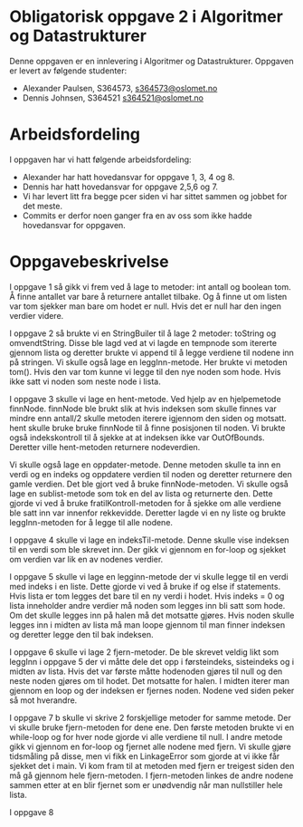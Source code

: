 # Obligatorisk oppgave 2 i Algoritmer og Datastrukturer

Denne oppgaven er en innlevering i Algoritmer og Datastrukturer. 
Oppgaven er levert av følgende studenter:
* Alexander Paulsen, S364573, s364573@oslomet.no
* Dennis Johnsen, S364521 s364521@oslomet.no
# Arbeidsfordeling

I oppgaven har vi hatt følgende arbeidsfordeling:
* Alexander har hatt hovedansvar for oppgave 1, 3, 4 og 8. 
* Dennis har hatt hovedansvar for oppgave 2,5,6 og 7.
* Vi har levert litt fra begge pcer siden vi har sittet sammen og jobbet for det meste. 
* Commits er derfor noen ganger fra en av oss som ikke hadde hovedansvar for oppgaven.

# Oppgavebeskrivelse

I oppgave 1 så gikk vi frem ved å lage to metoder:
int antall og boolean tom. Å finne antallet var bare å returnere antallet tilbake. 
Og å finne ut om listen var tom sjekker man bare om hodet er null. Hvis det er null har den ingen verdier videre.

I oppgave 2 så brukte vi en StringBuiler til å  lage 2 metoder:
toString og omvendtString. Disse ble lagd ved at vi lagde en tempnode som itererte gjennom lista og 
deretter brukte vi append til å legge verdiene til nodene inn på stringen.
Vi skulle også lage en leggInn-metode. Her brukte vi metoden tom(). Hvis den var tom kunne vi legge til den nye noden som hode.
Hvis ikke satt vi noden som neste node i lista.

I oppgave 3 skulle vi lage en hent-metode. Ved hjelp av en hjelpemetode finnNode.
finnNode ble brukt slik at hvis indeksen som skulle finnes var mindre enn antall/2 skulle metoden iterere igjennom den siden og motsatt. 
hent skulle bruke bruke finnNode til å finne posisjonen til noden. Vi brukte også indekskontroll til å sjekke at at indeksen ikke var OutOfBounds.
Deretter ville hent-metoden returnere nodeverdien. 

Vi skulle også lage en oppdater-metode. Denne metoden skulle ta inn en verdi og en indeks og oppdatere verdien til noden og deretter returnere den gamle verdien. 
Det ble gjort ved å bruke finnNode-metoden.
Vi skulle også lage en sublist-metode som tok en del av lista og returnerte den. Dette gjorde vi ved å bruke fratilKontroll-metoden for å sjekke om alle verdiene
ble satt inn var innenfor rekkevidde. Deretter lagde vi en ny liste og brukte leggInn-metoden for å legge til alle nodene.

I oppgave 4 skulle vi lage en indeksTil-metode. Denne skulle vise indeksen til en verdi som ble skrevet inn.
Der gikk vi gjennom en for-loop og sjekket om verdien var lik en av nodenes verdier.


I oppgave 5 skulle vi lage en legginn-metode der vi skulle legge til en verdi med indeks i en liste. 
Dette gjorde vi ved å bruke if og else if statements. Hvis lista er tom legges det bare til en ny verdi i hodet. Hvis indeks = 0 og lista inneholder andre
verdier må noden som legges inn bli satt som hode. Om det skulle legges inn på halen må det motsatte gjøres. Hvis noden skulle legges inn i midten av lista må
man loope gjennom til man finner indeksen og deretter legge den til bak indeksen. 

I oppgave 6 skulle vi lage 2 fjern-metoder. De ble skrevet veldig likt som leggInn i oppgave 5 der vi måtte dele det opp i førsteindeks, sisteindeks og i midten av lista.
Hvis det var første måtte hodenoden gjøres til null og den neste noden gjøres om til hodet. Det motsatte for halen. I midten iterer man gjennom en loop og der indeksen
er fjernes noden. Nodene ved siden peker så mot hverandre.

I oppgave 7 b skulle vi skrive 2 forskjellige metoder for samme metode. Der vi skulle bruke fjern-metoden for dene ene. Den første metoden brukte vi en while-loop og for
hver node gjorde vi alle verdiene til null. I andre metode gikk vi gjennom en for-loop og fjernet alle nodene med fjern. Vi skulle gjøre tidsmåling på disse, men vi
fikk en LinkageError som gjorde at vi ikke får sjekket det i main. Vi kom fram til at metoden med fjern er treigest siden den må gå gjennom hele fjern-metoden.
I fjern-metoden linkes de andre nodene sammen etter at en blir fjernet som er unødvendig når man nullstiller hele lista.

I oppgave 8